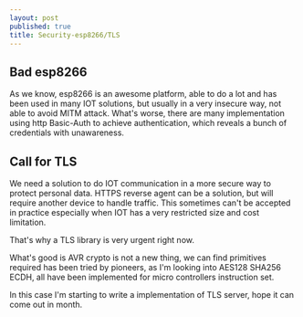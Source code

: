 ```yaml
---
layout: post
published: true
title: Security-esp8266/TLS
---
```

## Bad esp8266

As we know, esp8266 is an awesome platform, able to do a lot and has been used in many IOT solutions, but usually in a very insecure way, not able to avoid MITM attack. What's worse, there are many implementation using http Basic-Auth to achieve authentication, which reveals a bunch of credentials with unawareness.

## Call for TLS

We need a solution to do IOT communication in a more secure way to protect personal data. HTTPS reverse agent can be a solution, but will require another device to handle traffic. This sometimes can't be accepted in practice especially when IOT has a very restricted size and cost limitation.

That's why a TLS library is very urgent right now.

What's good is AVR crypto is not a new thing, we can find primitives required has been tried by pioneers, as I'm looking into AES128 SHA256 ECDH, all have been implemented for micro controllers instruction set.

In this case I'm starting to write a implementation of TLS server, hope it can come out in month.
